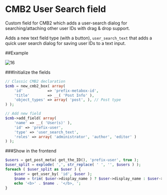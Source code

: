 CMB2 User Search field
======================

Custom field for CMB2 which adds a user-search dialog for searching/attaching other user IDs with drag & drop support.

Adds a new text field type (with a button), `user_search_text` that adds a quick user search dialog for saving user IDs to a text input.

##Example

![16](https://cloud.githubusercontent.com/assets/403283/9018164/7f20de4a-37dc-11e5-994f-43fa17dba7ff.png)

###Initialize the fields

```php
// Classic CMB2 declaration
$cmb = new_cmb2_box( array(
	'id'           => 'prefix-metabox-id',
	'title'        => __( 'Post Info' ),
	'object_types' => array( 'post', ), // Post type
) );

// Add new field
$cmb->add_field( array(
    'name' => __( 'User(s)' ),
    'id' => 'prefix-user',
    'type' => 'user_search_text',
    'roles' => array( 'administrator', 'author', 'editor' )
) );
```

###Show in the frontend

```php
$users = get_post_meta( get_the_ID(), 'prefix-user', true );
$user_split = explode( ',', str_replace( ' ', '', $users ) );
foreach ( $user_split as $user ) {
	$user = get_user_by( 'id', $user );
	$name = trim( $user->display_name ) ? $user->display_name : $user->user_login;
	echo '<b>' . $name . '</b>, ';
}
```
